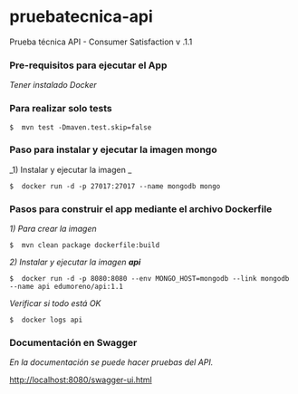 # pruebatecnica-api
Prueba técnica API -  Consumer Satisfaction v .1.1 

### Pre-requisitos para ejecutar el App

_Tener instalado Docker_

### Para realizar solo tests
```
$  mvn test -Dmaven.test.skip=false
```
### Paso para instalar y ejecutar la imagen **mongo**
_1) Instalar y ejecutar la imagen _

```
$  docker run -d -p 27017:27017 --name mongodb mongo
```

### Pasos para construir el app mediante el archivo Dockerfile
_1) Para crear la imagen_

```
$  mvn clean package dockerfile:build
```
_2) Instalar y ejecutar la imagen **api**_

```
$  docker run -d -p 8080:8080 --env MONGO_HOST=mongodb --link mongodb --name api edumoreno/api:1.1
```
_Verificar si todo está OK_

```
$  docker logs api
```
### Documentación en Swagger

_En la documentación se puede hacer pruebas del API._


[http://localhost:8080/swagger-ui.html](http://localhost:8080/swagger-ui.html)





